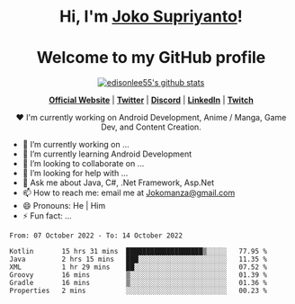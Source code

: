 <h1 align="center">Hi, I'm <a href="https://www.google.com">Joko Supriyanto</a>!</h1>
<h1 align="center">Welcome to my GitHub profile</h1>

<p align="center">
  <a href="https://github.com/jokomanza"><img src="https://github-readme-stats.vercel.app/api?username=jokomanza&hide_border=true&show_icons=true" alt="edisonlee55's github stats"></a>
</p>

<p align="center">
  <strong><a href="https://www.google.com">Official Website</a></strong> |
  <strong><a href="https://twitter.com/jokomanza">Twitter</a></strong> |
  <strong><a href="https://discord.gg/nYXzaUS">Discord</a></strong> |
  <strong><a href="https://www.linkedin.com/in/jokomanza">LinkedIn</a></strong> |
  <strong><a href="https://www.twitch.tv/jokomanza">Twitch</a></strong>
</p>

<p align="center">❤ I'm currently working on Android Development, Anime / Manga, Game Dev, and Content Creation.</p>

- 🔭 I’m currently working on ...
- 🌱 I’m currently learning Android Development
- 👯 I’m looking to collaborate on ...
- 🤔 I’m looking for help with ...
- 💬 Ask me about Java, C#, .Net Framework, Asp.Net
- 📫 How to reach me: email me at Jokomanza@gmail.com
- 😄 Pronouns: He | Him
- ⚡ Fun fact: ...

<!--START_SECTION:waka-->

```text
From: 07 October 2022 - To: 14 October 2022

Kotlin       15 hrs 31 mins  ███████████████████▒░░░░░   77.95 %
Java         2 hrs 15 mins   ███░░░░░░░░░░░░░░░░░░░░░░   11.35 %
XML          1 hr 29 mins    ██░░░░░░░░░░░░░░░░░░░░░░░   07.52 %
Groovy       16 mins         ▒░░░░░░░░░░░░░░░░░░░░░░░░   01.39 %
Gradle       16 mins         ▒░░░░░░░░░░░░░░░░░░░░░░░░   01.36 %
Properties   2 mins          ░░░░░░░░░░░░░░░░░░░░░░░░░   00.23 %
```

<!--END_SECTION:waka-->
